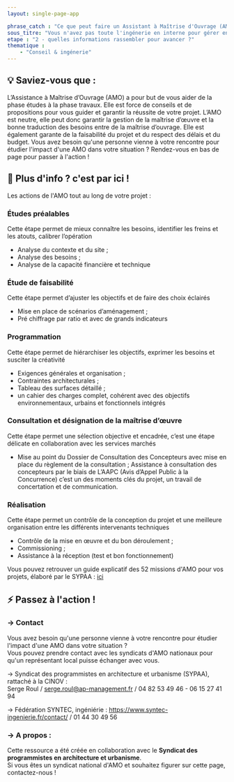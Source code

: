 ```yaml
---
layout: single-page-app

phrase_catch : "Ce que peut faire un Assistant à Maîtrise d'Ouvrage (AMO)"
sous_titre: "Vous n'avez pas toute l'ingénerie en interne pour gérer entièrement votre projet? Voici un éclaircissement sur ce qu'une AMO peut faire pour vous."
etape : "2 - quelles informations rassembler pour avancer ?"
thematique :
    - "Conseil & ingénerie"
---
```


## 💡 Saviez-vous que :

L’Assistance à Maîtrise d’Ouvrage (AMO) a pour but de vous aider de la phase études à la phase travaux. Elle est force de conseils et de propositions pour vous guider et garantir la réussite de votre projet.
L’AMO est neutre, elle peut donc garantir la gestion de la maîtrise d’œuvre et la bonne traduction des besoins entre de la maîtrise d’ouvrage.  Elle est également garante de la faisabilité du projet et du respect des délais et du budget.
Vous avez besoin qu'une personne vienne à votre rencontre pour étudier l'impact d'une AMO dans votre situation ? Rendez-vous en bas de page pour passer à l'action !


## 🚀 Plus d'info ? c'est par ici !

Les actions de l'AMO tout au long de votre projet :

### Études préalables

Cette étape permet de mieux connaître les besoins, identifier les freins et les atouts, calibrer l’opération

- Analyse du contexte et du site ;
- Analyse des besoins ;
- Analyse de la capacité financière et technique

### Étude de faisabilité

Cette étape permet d’ajuster les objectifs et de faire des choix éclairés

- Mise en place de scénarios d’aménagement ;
- Pré chiffrage par ratio et avec de grands indicateurs


### Programmation

Cette étape permet de hiérarchiser les objectifs, exprimer les besoins et susciter la créativité

- Exigences générales et organisation ;
- Contraintes architecturales ;
- Tableau des surfaces détaillé ;
- un cahier des charges complet, cohérent avec des objectifs environnementaux, urbains et fonctionnels intégrés


### Consultation et désignation de la maîtrise d’œuvre

Cette étape permet une sélection objective et encadrée, c’est une étape délicate en collaboration avec les services marchés

- Mise au point du Dossier de Consultation des Concepteurs avec mise en place du règlement de la consultation ; Assistance à consultation des concepteurs par le biais de L’AAPC (Avis d’Appel Public à la Concurrence) c’est un des moments clés du projet, un travail de concertation et de communication.

### Réalisation

Cette étape permet un contrôle de la conception du projet et une meilleure organisation entre les différents intervenants techniques

- Contrôle de la mise en œuvre et du bon déroulement ; 
- Commissioning ; 
- Assistance à la réception (test et bon fonctionnement)

Vous pouvez retrouver un guide explicatif des 52 missions d'AMO pour vos projets, élaboré par le SYPAA : [ici](https://www.choisirsonamo.fr/)

## ⚡ Passez à l'action !

### →  Contact

Vous avez besoin qu'une personne vienne à votre rencontre pour étudier l'impact d'une AMO dans votre situation ?  
Vous pouvez prendre contact avec les syndicats d'AMO nationaux pour qu'un représentant local puisse échanger avec vous. 

→ Syndicat des programmistes en architecture et urbanisme (SYPAA), rattaché à la CINOV :  
Serge Roul / serge.roul@ap-management.fr / 04 82 53 49 46 - 06 15 27 41 94

→ Fédération SYNTEC, ingéniérie : 
https://www.syntec-ingenierie.fr/contact/ / 01 44 30 49 56

### -> A propos :

Cette ressource a été créée en collaboration avec le **Syndicat des programmistes en architecture et urbanisme**.  
Si vous êtes un syndicat national d'AMO et souhaitez figurer sur cette page, contactez-nous !
